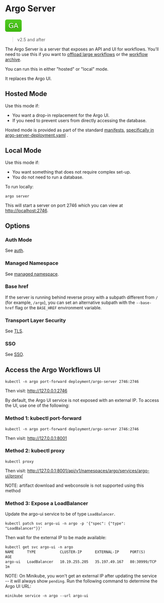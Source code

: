 # Argo Server

![GA](assets/ga.svg)

> v2.5 and after

The Argo Server is a server that exposes an API and UI for workflows. You'll need to use this if you want to [offload large workflows](offloading-large-workflows.md) or the [workflow archive](workflow-archive.md).

You can run this in either "hosted" or "local" mode.

It replaces the Argo UI.

## Hosted Mode

Use this mode if:

* You want a drop-in replacement for the Argo UI.
* If you need to prevent users from directly accessing the database.

Hosted mode is provided as part of the standard [manifests](https://github.com/argoproj/argo/blob/master/manifests), [specifically in argo-server-deployment.yaml](https://github.com/argoproj/argo/blob/master/manifests/base/argo-server/argo-server-deployment.yaml) .

## Local Mode

Use this mode if:

* You want something that does not require complex set-up.
* You do not need to run a database.

To run locally:

```
argo server
```

This will start a server on port 2746 which you can view at [http://localhost:2746](http://localhost:2746).

## Options

### Auth Mode

See [auth](argo-server-auth-mode.md).

### Managed Namespace

See [managed namespace](managed-namespace.md).

### Base href

If the server is running behind reverse proxy with a subpath different from `/` (for example, 
`/argo`), you can set an alternative subpath with the `--base-href` flag or the `BASE_HREF` 
environment variable.

### Transport Layer Security

See [TLS](tls.md).

### SSO 

See [SSO](argo-server-sso.md).


## Access the Argo Workflows UI

```shell script
kubectl -n argo port-forward deployment/argo-server 2746:2746
```

Then visit: http://127.0.0.1:2746

By default, the Argo UI service is not exposed with an external IP. To access the UI, use one of the
following:

### Method 1: kubectl port-forward

```
kubectl -n argo port-forward deployment/argo-server 2746:2746
```

Then visit: http://127.0.0.1:8001

### Method 2: kubectl proxy

```
kubectl proxy
```

Then visit: http://127.0.0.1:8001/api/v1/namespaces/argo/services/argo-ui/proxy/

NOTE: artifact download and webconsole is not supported using this method

### Method 3: Expose a LoadBalancer

Update the argo-ui service to be of type `LoadBalancer`.

```
kubectl patch svc argo-ui -n argo -p '{"spec": {"type": "LoadBalancer"}}'
```

Then wait for the external IP to be made available:

```
kubectl get svc argo-ui -n argo
NAME      TYPE           CLUSTER-IP      EXTERNAL-IP     PORT(S)        AGE
argo-ui   LoadBalancer   10.19.255.205   35.197.49.167   80:30999/TCP   1m
```

NOTE: On Minikube, you won't get an external IP after updating the service -- it will always show
`pending`. Run the following command to determine the Argo UI URL:

```
minikube service -n argo --url argo-ui
```
